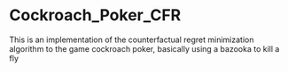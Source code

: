 # Cockroach_Poker_CFR
This is an implementation of the counterfactual regret minimization algorithm to the game cockroach poker, basically using a bazooka to kill a fly
